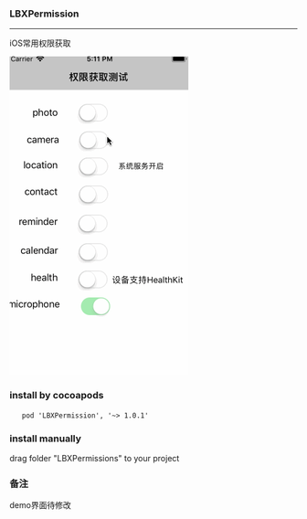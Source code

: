 ### LBXPermission
***
iOS常用权限获取

![image](https://github.com/MxABC/Resource/blob/master/permission.gif)

### install by cocoapods

```
   pod 'LBXPermission', '~> 1.0.1'
```

### install manually
drag folder "LBXPermissions" to your project


### 备注
demo界面待修改
